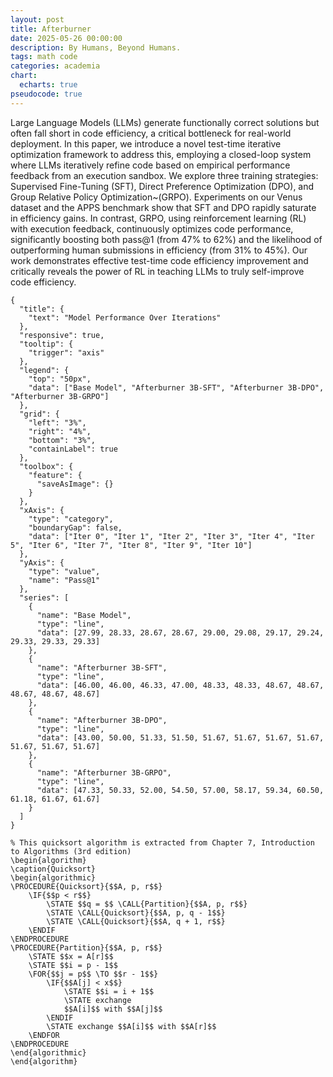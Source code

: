 ```yaml
---
layout: post
title: Afterburner
date: 2025-05-26 00:00:00
description: By Humans, Beyond Humans.
tags: math code
categories: academia
chart:
  echarts: true
pseudocode: true
---
```


Large Language Models (LLMs) generate functionally correct solutions but often fall short in code efficiency, a critical bottleneck for real-world deployment. In this paper, we introduce a novel test-time iterative optimization framework to address this, employing a closed-loop system where LLMs iteratively refine code based on empirical performance feedback from an execution sandbox. We explore three training strategies: Supervised Fine-Tuning (SFT), Direct Preference Optimization (DPO), and Group Relative Policy Optimization~(GRPO). Experiments on our Venus dataset and the APPS benchmark show that SFT and DPO rapidly saturate in efficiency gains. In contrast, GRPO, using reinforcement learning (RL) with execution feedback, continuously optimizes code performance, significantly boosting both pass@1 (from 47% to 62%) and the likelihood of outperforming human submissions in efficiency (from 31% to 45%). Our work demonstrates effective test-time code efficiency improvement and critically reveals the power of RL in teaching LLMs to truly self-improve code efficiency.

```echarts
{
  "title": {
    "text": "Model Performance Over Iterations"
  },
  "responsive": true,
  "tooltip": {
    "trigger": "axis"
  },
  "legend": {
    "top": "50px",
    "data": ["Base Model", "Afterburner 3B-SFT", "Afterburner 3B-DPO", "Afterburner 3B-GRPO"]
  },
  "grid": {
    "left": "3%",
    "right": "4%",
    "bottom": "3%",
    "containLabel": true
  },
  "toolbox": {
    "feature": {
      "saveAsImage": {}
    }
  },
  "xAxis": {
    "type": "category",
    "boundaryGap": false,
    "data": ["Iter 0", "Iter 1", "Iter 2", "Iter 3", "Iter 4", "Iter 5", "Iter 6", "Iter 7", "Iter 8", "Iter 9", "Iter 10"]
  },
  "yAxis": {
    "type": "value",
    "name": "Pass@1"
  },
  "series": [
    {
      "name": "Base Model",
      "type": "line",
      "data": [27.99, 28.33, 28.67, 28.67, 29.00, 29.08, 29.17, 29.24, 29.33, 29.33, 29.33]
    },
    {
      "name": "Afterburner 3B-SFT",
      "type": "line",
      "data": [46.00, 46.00, 46.33, 47.00, 48.33, 48.33, 48.67, 48.67, 48.67, 48.67, 48.67]
    },
    {
      "name": "Afterburner 3B-DPO",
      "type": "line",
      "data": [43.00, 50.00, 51.33, 51.50, 51.67, 51.67, 51.67, 51.67, 51.67, 51.67, 51.67]
    },
    {
      "name": "Afterburner 3B-GRPO",
      "type": "line",
      "data": [47.33, 50.33, 52.00, 54.50, 57.00, 58.17, 59.34, 60.50, 61.18, 61.67, 61.67]
    }
  ]
}
```

```pseudocode
% This quicksort algorithm is extracted from Chapter 7, Introduction to Algorithms (3rd edition)
\begin{algorithm}
\caption{Quicksort}
\begin{algorithmic}
\PROCEDURE{Quicksort}{$$A, p, r$$}
    \IF{$$p < r$$}
        \STATE $$q = $$ \CALL{Partition}{$$A, p, r$$}
        \STATE \CALL{Quicksort}{$$A, p, q - 1$$}
        \STATE \CALL{Quicksort}{$$A, q + 1, r$$}
    \ENDIF
\ENDPROCEDURE
\PROCEDURE{Partition}{$$A, p, r$$}
    \STATE $$x = A[r]$$
    \STATE $$i = p - 1$$
    \FOR{$$j = p$$ \TO $$r - 1$$}
        \IF{$$A[j] < x$$}
            \STATE $$i = i + 1$$
            \STATE exchange
            $$A[i]$$ with $$A[j]$$
        \ENDIF
        \STATE exchange $$A[i]$$ with $$A[r]$$
    \ENDFOR
\ENDPROCEDURE
\end{algorithmic}
\end{algorithm}
```
